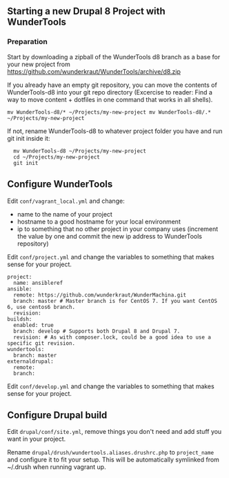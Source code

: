 ## Starting a new Drupal 8 Project with WunderTools

### Preparation

Start by downloading a zipball of the WunderTools d8 branch as a base for your new project from
https://github.com/wunderkraut/WunderTools/archive/d8.zip

If you already have an empty git repository, you can move the contents of WunderTools-d8 into your git repo
directory (Excercise to reader: Find a way to move content + dotfiles in one command that works in all shells).

`mv WunderTools-d8/* ~/Projects/my-new-project mv WunderTools-d8/.* ~/Projects/my-new-project`

If not, rename WunderTools-d8 to whatever project folder you have and run git init inside it:
```
  mv WunderTools-d8 ~/Projects/my-new-project
  cd ~/Projects/my-new-project
  git init
```

## Configure WunderTools

Edit `conf/vagrant_local.yml` and change:
 - name to the name of your project
 - hostname to a good hostname for your local environment
 - ip to something that no other project in your company uses (increment the value by one and commit the new ip address to WunderTools repository)

Edit `conf/project.yml` and change the variables to something that makes sense for your project.

```
project:
  name: ansibleref
ansible:
  remote: https://github.com/wunderkraut/WunderMachina.git
  branch: master # Master branch is for CentOS 7. If you want CentOS 6, use centos6 branch.
  revision:
buildsh:
  enabled: true
  branch: develop # Supports both Drupal 8 and Drupal 7.
  revision: # As with composer.lock, could be a good idea to use a specific git revision.
wundertools:
  branch: master
externaldrupal:
  remote:
  branch:
```

Edit `conf/develop.yml` and change the variables to something that makes sense for your project.

## Configure Drupal build

Edit `drupal/conf/site.yml`, remove things you don't need and add stuff you want in your project.

Rename `drupal/drush/wundertools.aliases.drushrc.php` to `project_name` and configure it to fit your setup. This will be
 automatically symlinked from ~/.drush when running vagrant up.
